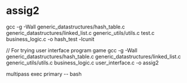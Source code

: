 # assig2


gcc -g -Wall generic_datastructures/hash_table.c generic_datastructures/linked_list.c generic_utils/utils.c  test.c business_logic.c -o hash_test -lcunit


// For trying user interface program game
gcc -g -Wall generic_datastructures/hash_table.c generic_datastructures/linked_list.c generic_utils/utils.c business_logic.c user_interface.c -o assig2

multipass exec primary -- bash            

